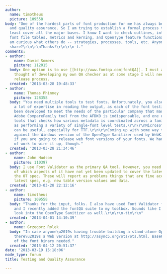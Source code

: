```yaml
---
author:
  name: timotheus
  picture: 109558
body: "One of the hardest parts of font production for me has always been testing
  and quality assurance. So I am trying to establish a formal process that will at
  least cover all the major bases. I know I want to check outlines, integrity of the
  font file tables, metrics and kerning, and OpenType feature functionality.\r\n\r\nI
  am curious what others do -- strategies, processes, tools, etc. Anyone willing to
  share?\r\n\r\nThanks!\r\n\r\n-t."
comments:
- author:
    name: David Somers
    picture: 112015
  body: One option is to use [[http://www.fontqa.com|fontQA]]. I must admit that I've
    thought of developing my own QA checker as at some stage I will need to do a formal
    release process.
  created: '2013-03-28 19:48:33'
- author:
    name: Thomas Phinney
    picture: 128358
  body: "You need multiple tools to test fonts. Unfortunately, you also need to develop
    a lot of expertise in reading the output, as each of the font testing tools has
    been developed to meet the needs of the particular company that made it.\r\n\r\nThe
    Adobe CompareFamily tool from the AFDKO is indispensable, and one of very few
    tools that checks how various metadata is coordinated across a family, as well
    as performing a variety of single-font level tests.\r\n\r\nMicrosoft's Font Validator
    can be useful, especially for TTF.\r\n\r\nComing up with some way to run fonts
    against the Windows version of the OpenType Sanitizer used by WebKit is handy,
    if you are going to release web font versions of your fonts. We had to do a bunch
    of work to wire it up, though."
  created: '2013-03-28 21:34:46'
- author:
    name: John Hudson
    picture: 110397
  body: I use Font Validator as the primary QA tool. However, you need to be aware
    of which aspects of it have not yet been updated to cover the latest version of
    the OT spec. These will report as problems things that are fine according to the
    latest spec, e.g. new table version values and data.
  created: '2013-03-28 22:12:16'
- author:
    name: timotheus
    picture: 109558
  body: "Thanks for the input, folks. I also have used Font Validator for a long time,
    and I recently added the fontQA suite to my toolbox. Sounds like I may have to
    look into the OpenType Sanitizer as well.\r\n\r\n-tim\r\n"
  created: '2013-04-01 14:10:39'
- author:
    name: Grzegorz Rolek
  body: "In case anyone\u2019s having trouble building a stand-alone OpenType Sanitizer,
    there\u2019s a Web version at http://async5.org/ots/ots.html. Base64 representation
    of the font binary needed."
  created: '2013-04-12 20:51:37'
date: '2013-03-19 15:18:06'
node_type: forum
title: Testing and Quality Assurance

---
```

